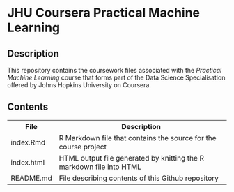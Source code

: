 # JHU Coursera Practical Machine Learning

## Description

This repository contains the coursework files associated with the *Practical
Machine Learning* course that forms part of the Data Science Specialisation
offered by Johns Hopkins University on Coursera.

## Contents

<table>
<tr>
<th>File</th><th>Description</th></tr>
<tr><td>index.Rmd</td><td>R Markdown file that contains the source for the course project</td></tr>
<tr><td>index.html</td><td>HTML output file generated by knitting the R markdown
file into HTML</td></tr>
<tr><td>README.md</td><td>File describing contents of this Github repository</td></tr>
</table>
